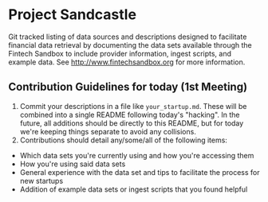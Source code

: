 # Project Sandcastle
Git tracked listing of data sources and descriptions designed to facilitate financial data retrieval by documenting the data sets available through the Fintech Sandbox to include provider information, ingest scripts, and example data. See http://www.fintechsandbox.org for more information. 

## Contribution Guidelines for today (1st Meeting)
1. Commit your descriptions in a file like `your_startup.md`. These will be combined into a single README following today's "hacking". In the future, all additions should be directly to this README, but for today we're keeping things separate to avoid any collisions. 
2. Contributions should detail any/some/all of the following items:
- Which data sets you're currently using and how you're accessing them
- How you're using said data sets
- General experience with the data set and tips to facilitate the process for new startups
- Addition of example data sets or ingest scripts that you found helpful
